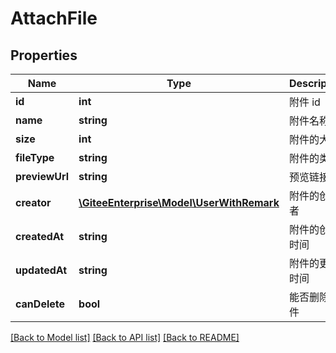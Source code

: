 # AttachFile

## Properties

Name | Type | Description | Notes
------------ | ------------- | ------------- | -------------
**id** | **int** | 附件 id | [optional] 
**name** | **string** | 附件名称 | [optional] 
**size** | **int** | 附件的大小 | [optional] 
**fileType** | **string** | 附件的类型 | [optional] 
**previewUrl** | **string** | 预览链接 | [optional] 
**creator** | [**\GiteeEnterprise\Model\UserWithRemark**](UserWithRemark.md) | 附件的创建者 | [optional] 
**createdAt** | **string** | 附件的创建时间 | [optional] 
**updatedAt** | **string** | 附件的更新时间 | [optional] 
**canDelete** | **bool** | 能否删除附件 | [optional] 

[[Back to Model list]](../../README.md#documentation-for-models) [[Back to API list]](../../README.md#documentation-for-api-endpoints) [[Back to README]](../../README.md)


